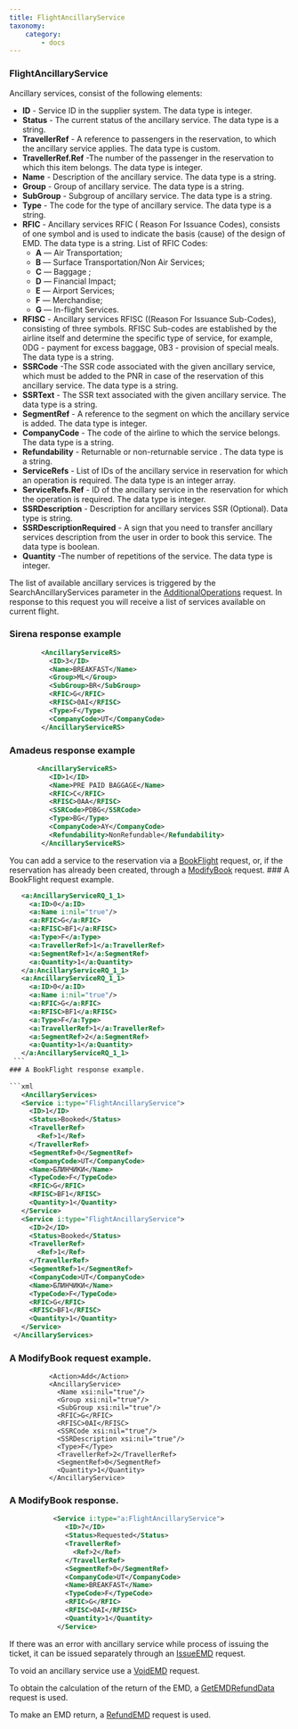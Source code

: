 ```yaml
---
title: FlightAncillaryService
taxonomy:
    category:
        - docs
---
```


### FlightAncillaryService

Ancillary services, consist of the following elements:

* **ID** - Service ID in the supplier system. The data type is integer.
* **Status** - The current status of the ancillary service. The data type is a string.
* **TravellerRef** -  A reference to passengers in the reservation, to which the ancillary service applies. The data type is custom.
* **TravellerRef.Ref** -The number of the passenger in the reservation to which this item belongs. The data type is integer.
* **Name** - Description of the ancillary service. The data type is a string.
* **Group** - Group of ancillary service. The data type is a string.
* **SubGroup** - Subgroup of ancillary service. The data type is a string.
* **Type** - The code for the type of ancillary service. The data type is a string.
* **RFIC** - Ancillary services RFIC ( Reason For Issuance Codes), consists of one symbol and is used to indicate the basis (cause) of the design of EMD. The data type is a string. List of RFIC Codes:
    -   **A** — Air Transportation;
    -   **B** — Surface Transportation/Non Air Services;
    -   **C** — Baggage ;
    -   **D** — Financial Impact;
    -   **E** — Airport Services;
    -   **F** — Merchandise;
    -   **G** — In-flight Services.
* **RFISC** - Ancillary services RFISC ((Reason For Issuance Sub-Codes), consisting of three symbols. RFISC Sub-codes are established by the airline itself and determine the specific type of service, for example, 0DG - payment for excess baggage, 0B3 - provision of special meals. The data type is a string.
* **SSRCode** -The SSR code associated with the given ancillary service, which must be added to the PNR in case of the reservation of this ancillary service. The data type is a string.
* **SSRText** - The SSR text associated with the given ancillary service. The data type is a string.
* **SegmentRef** - A reference to the segment on which the ancillary service is added. The data type is integer.
* **CompanyCode** - The code of the airline to which the service belongs. The data type is a string.
* **Refundability** - Returnable or non-returnable service . The data type is a string.
* **ServiceRefs** - List of IDs of the ancillary service in reservation for which an operation is required. The data type is an integer array.
* **ServiceRefs.Ref** - ID of the ancillary service in the reservation for which the operation is required. The data type is integer.
* **SSRDescription** -  Description for ancillary services SSR (Optional). Data type is string.
* **SSRDescriptionRequired** - A sign that you need to transfer ancillary services description from the user in order to book this service. The data type is boolean.
* **Quantity** -The number of repetitions of the service. The data type is integer.

The list of available ancillary services is triggered by the SearchAncillaryServices parameter in the  [AdditionalOperations](/avia/request/additionaloperations) request. In response to this request you will receive a list of services available on current flight.

### Sirena response example
```xml
        <AncillaryServiceRS>
          <ID>3</ID>
          <Name>BREAKFAST</Name>
          <Group>ML</Group>
          <SubGroup>BR</SubGroup>
          <RFIC>G</RFIC>
          <RFISC>0AI</RFISC>
          <Type>F</Type>
          <CompanyCode>UT</CompanyCode>
        </AncillaryServiceRS>
 ```
###  Amadeus response example
```xml
       <AncillaryServiceRS>
          <ID>1</ID>
          <Name>PRE PAID BAGGAGE</Name>
          <RFIC>C</RFIC>
          <RFISC>0AA</RFISC>
          <SSRCode>PDBG</SSRCode>
          <Type>BG</Type>
          <CompanyCode>AY</CompanyCode>
          <Refundability>NonRefundable</Refundability>
        </AncillaryServiceRS>
   ```
   
  You can add a service to the reservation via a [BookFlight](/avia/request/bookflight) request, or, if the reservation has already been created, through a [ModifyBook](/avia/request/modifybook) request.
     ### A BookFlight request example.
   ```xml
      <a:AncillaryServiceRQ_1_1>
        <a:ID>0</a:ID>
        <a:Name i:nil="true"/>
        <a:RFIC>G</a:RFIC>
        <a:RFISC>BF1</a:RFISC>
        <a:Type>F</a:Type>
        <a:TravellerRef>1</a:TravellerRef>
        <a:SegmentRef>1</a:SegmentRef>
        <a:Quantity>1</a:Quantity>
      </a:AncillaryServiceRQ_1_1>
      <a:AncillaryServiceRQ_1_1>
        <a:ID>0</a:ID>
        <a:Name i:nil="true"/>
        <a:RFIC>G</a:RFIC>
        <a:RFISC>BF1</a:RFISC>
        <a:Type>F</a:Type>
        <a:TravellerRef>1</a:TravellerRef>
        <a:SegmentRef>2</a:SegmentRef>
        <a:Quantity>1</a:Quantity>
      </a:AncillaryServiceRQ_1_1>
    ```
  ### A BookFlight response example.  
    
  ```xml
      <AncillaryServices>
      <Service i:type="FlightAncillaryService">
        <ID>1</ID>
        <Status>Booked</Status>
        <TravellerRef>
          <Ref>1</Ref>
        </TravellerRef>
        <SegmentRef>0</SegmentRef>
        <CompanyCode>UT</CompanyCode>
        <Name>БЛИНЧИКИ</Name>
        <TypeCode>F</TypeCode>
        <RFIC>G</RFIC>
        <RFISC>BF1</RFISC>
        <Quantity>1</Quantity>
      </Service>
      <Service i:type="FlightAncillaryService">
        <ID>2</ID>
        <Status>Booked</Status>
        <TravellerRef>
          <Ref>1</Ref>
        </TravellerRef>
        <SegmentRef>1</SegmentRef>
        <CompanyCode>UT</CompanyCode>
        <Name>БЛИНЧИКИ</Name>
        <TypeCode>F</TypeCode>
        <RFIC>G</RFIC>
        <RFISC>BF1</RFISC>
        <Quantity>1</Quantity>
      </Service>
    </AncillaryServices>
   ```         
   
   ### A ModifyBook request example.
              <Action>Add</Action>
              <AncillaryService>
                <Name xsi:nil="true"/>
                <Group xsi:nil="true"/>
                <SubGroup xsi:nil="true"/>
                <RFIC>G</RFIC>
                <RFISC>0AI</RFISC>
                <SSRCode xsi:nil="true"/>
                <SSRDescription xsi:nil="true"/>
                <Type>F</Type>
                <TravellerRef>2</TravellerRef>
                <SegmentRef>0</SegmentRef>
                <Quantity>1</Quantity>
              </AncillaryService>
        
   ### A ModifyBook response. 
```xml
           <Service i:type="a:FlightAncillaryService">
              <ID>7</ID>
              <Status>Requested</Status>
              <TravellerRef>
                <Ref>2</Ref>
              </TravellerRef>
              <SegmentRef>0</SegmentRef>
              <CompanyCode>UT</CompanyCode>
              <Name>BREAKFAST</Name>
              <TypeCode>F</TypeCode>
              <RFIC>G</RFIC>
              <RFISC>0AI</RFISC>
              <Quantity>1</Quantity>
            </Service>
   ```
   

            
   
   
  If there was an error with ancillary service while process of issuing the ticket, it can be issued separately through an  [IssueEMD](/avia/request/issueemd) request.
   
   To void an ancillary service use a [VoidEMD](/avia/request/voidemd) request.
   
  To obtain the calculation of the return of the EMD, a [GetEMDRefundData](/avia/request/getemdrefunddata) request is used.
   
   To make an EMD return, a [RefundEMD](/avia/request/refundemd) request is used.
  
    
   
   
